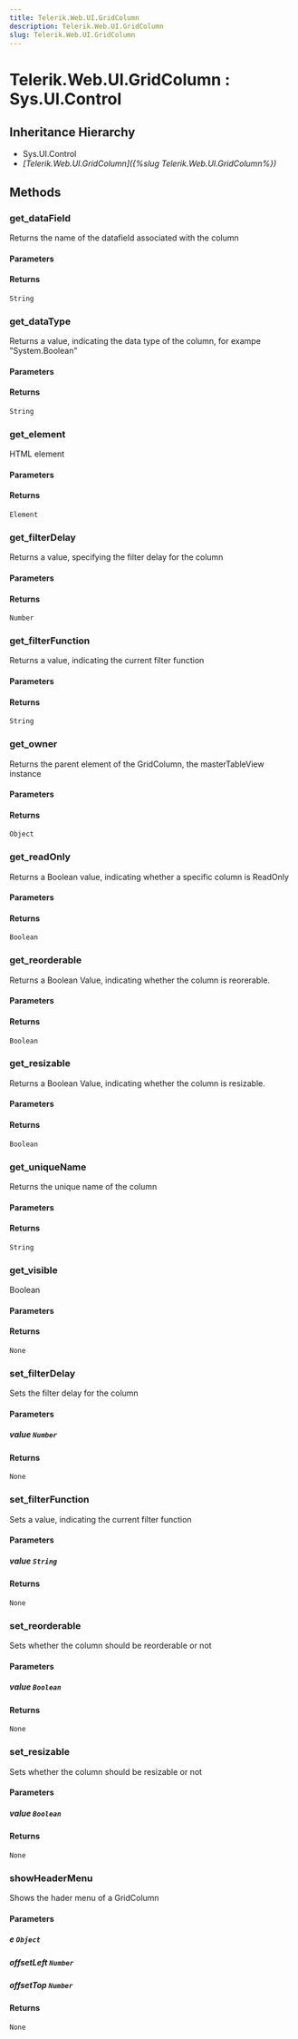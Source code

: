 ```yaml
---
title: Telerik.Web.UI.GridColumn
description: Telerik.Web.UI.GridColumn
slug: Telerik.Web.UI.GridColumn
---
```


# Telerik.Web.UI.GridColumn : Sys.UI.Control 

## Inheritance Hierarchy

* Sys.UI.Control
* *[Telerik.Web.UI.GridColumn]({%slug Telerik.Web.UI.GridColumn%})*


## Methods

### get_dataField

Returns the name of the datafield associated with the column

#### Parameters

#### Returns

`String` 

### get_dataType

Returns a value, indicating the data type of the column, for exampe "System.Boolean"

#### Parameters

#### Returns

`String` 

### get_element

HTML element

#### Parameters

#### Returns

`Element` 

### get_filterDelay

Returns a value, specifying the filter delay for the column

#### Parameters

#### Returns

`Number` 

### get_filterFunction

Returns a value, indicating the current filter function

#### Parameters

#### Returns

`String` 

### get_owner

Returns the parent element of the GridColumn, the masterTableView instance

#### Parameters

#### Returns

`Object` 

### get_readOnly

Returns a Boolean value, indicating whether a specific column is ReadOnly

#### Parameters

#### Returns

`Boolean` 

### get_reorderable

Returns a Boolean Value, indicating whether the column is reorerable.

#### Parameters

#### Returns

`Boolean` 

### get_resizable

Returns a Boolean Value, indicating whether the column is resizable.

#### Parameters

#### Returns

`Boolean` 

### get_uniqueName

Returns the unique name of the column

#### Parameters

#### Returns

`String` 

### get_visible

Boolean

#### Parameters

#### Returns

`None` 

### set_filterDelay

Sets the filter delay for the column

#### Parameters

##### value `Number`

#### Returns

`None` 

### set_filterFunction

Sets a value, indicating the current filter function

#### Parameters

##### value `String`

#### Returns

`None` 

### set_reorderable

Sets whether the column should be reorderable or not

#### Parameters

##### value `Boolean`

#### Returns

`None` 

### set_resizable

Sets whether the column should be resizable or not

#### Parameters

##### value `Boolean`

#### Returns

`None` 

### showHeaderMenu

Shows the hader menu of a GridColumn

#### Parameters

##### e `Object`

##### offsetLeft `Number`

##### offsetTop `Number`

#### Returns

`None` 


